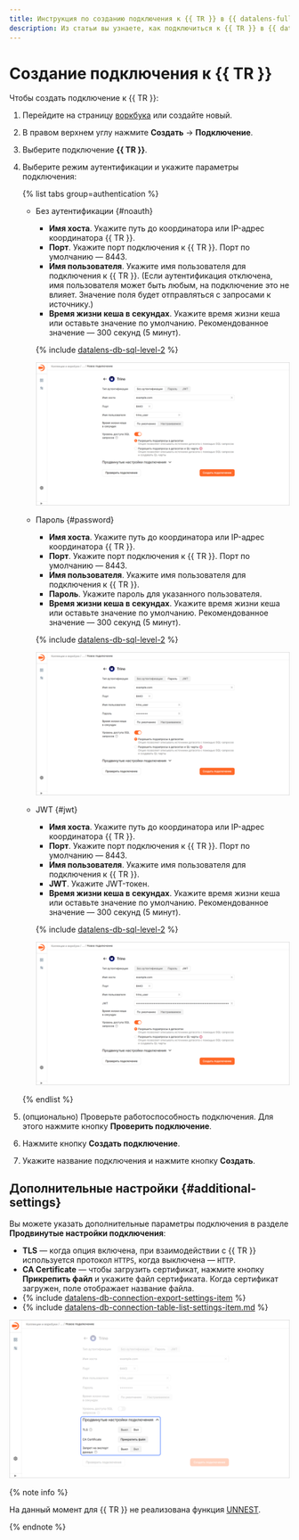 ```yaml
---
title: Инструкция по созданию подключения к {{ TR }} в {{ datalens-full-name }}
description: Из статьи вы узнаете, как подключиться к {{ TR }} в {{ datalens-short-name }}.
---
```


# Создание подключения к {{ TR }}

Чтобы создать подключение к {{ TR }}:


1. Перейдите на страницу [воркбука](../../workbooks-collections/index.md) или создайте новый.
1. В правом верхнем углу нажмите **Создать** → **Подключение**.
1. Выберите подключение **{{ TR }}**.
1. Выберите режим аутентификации и укажите параметры подключения:

   {% list tabs group=authentication %}

   - Без аутентификации {#noauth}

     * **Имя хоста**. Укажите путь до координатора или IP-адрес координатора {{ TR }}.
     * **Порт**. Укажите порт подключения к {{ TR }}. Порт по умолчанию — 8443.
     * **Имя пользователя**. Укажите имя пользователя для подключения к {{ TR }}. (Если аутентификация отключена, имя пользователя может быть любым, на подключение это не влияет. Значение поля будет отправляться с запросами к источнику.)
     * **Время жизни кеша в секундах**. Укажите время жизни кеша или оставьте значение по умолчанию. Рекомендованное значение — 300 секунд (5 минут).

     {% include [datalens-db-sql-level-2](../../../_includes/datalens/datalens-db-connection-sql-level-2.md) %}

     ![image](../../../_assets/datalens/operations/connection/connection-trino-free.png)

   - Пароль {#password}

     * **Имя хоста**. Укажите путь до координатора или IP-адрес координатора {{ TR }}.
     * **Порт**. Укажите порт подключения к {{ TR }}. Порт по умолчанию — 8443.
     * **Имя пользователя**. Укажите имя пользователя для подключения к {{ TR }}.
     * **Пароль**. Укажите пароль для указанного пользователя.
     * **Время жизни кеша в секундах**. Укажите время жизни кеша или оставьте значение по умолчанию. Рекомендованное значение — 300 секунд (5 минут).

     {% include [datalens-db-sql-level-2](../../../_includes/datalens/datalens-db-connection-sql-level-2.md) %}

     ![image](../../../_assets/datalens/operations/connection/connection-trino-pw.png)

   - JWT {#jwt}

     * **Имя хоста**. Укажите путь до координатора или IP-адрес координатора {{ TR }}.
     * **Порт**. Укажите порт подключения к {{ TR }}. Порт по умолчанию — 8443.
     * **Имя пользователя**. Укажите имя пользователя для подключения к {{ TR }}.
     * **JWT**. Укажите JWT-токен.
     * **Время жизни кеша в секундах**. Укажите время жизни кеша или оставьте значение по умолчанию. Рекомендованное значение — 300 секунд (5 минут).

     {% include [datalens-db-sql-level-2](../../../_includes/datalens/datalens-db-connection-sql-level-2.md) %}

     ![image](../../../_assets/datalens/operations/connection/connection-trino-jwt.png)

   {% endlist %}

1. (опционально) Проверьте работоспособность подключения. Для этого нажмите кнопку **Проверить подключение**.
1. Нажмите кнопку **Создать подключение**.
1. Укажите название подключения и нажмите кнопку **Создать**.

## Дополнительные настройки {#additional-settings}

Вы можете указать дополнительные параметры подключения в разделе **Продвинутые настройки подключения**:

* **TLS** — когда опция включена, при взаимодействии с {{ TR }} используется протокол `HTTPS`, когда выключена — `HTTP`.
* **CA Certificate** — чтобы загрузить сертификат, нажмите кнопку **Прикрепить файл** и укажите файл сертификата. Когда сертификат загружен, поле отображает название файла.
* {% include [datalens-db-connection-export-settings-item](../../../_includes/datalens/operations/datalens-db-connection-export-settings-item.md) %}
* {% include [datalens-db-connection-table-list-settings-item.md](../../../_includes/datalens/operations/datalens-db-connection-table-list-settings-item.md) %}

![image](../../../_assets/datalens/operations/connection/connection-trino-additional.png)

{% note info %}

На данный момент для {{ TR }} не реализована функция [UNNEST](../../../datalens/function-ref/UNNEST.md).

{% endnote %}


